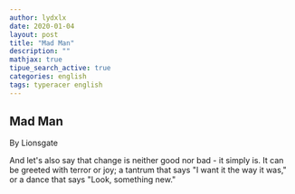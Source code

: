 ```yaml
---
author: lydxlx
date: 2020-01-04
layout: post
title: "Mad Man"
description: ""
mathjax: true
tipue_search_active: true
categories: english
tags: typeracer english
---
```


## Mad Man
By Lionsgate

And let's also say that change is neither good nor bad - it simply is. It can be greeted with terror or joy; a tantrum that says "I want it the way it was," or a dance that says "Look, something new."
